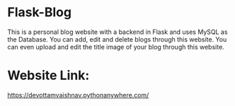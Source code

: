 # Flask-Blog

This is a personal blog website with a backend in Flask and uses MySQL as the Database. You can add, edit and delete blogs through this website. You can even upload and edit the title image of your blog through this website.

# Website Link:
https://devottamvaishnav.pythonanywhere.com/
